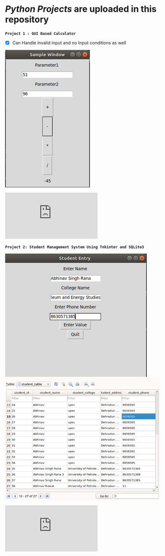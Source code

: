 # *Python Projects* are uploaded in this repository 

**`Project 1 : GUI Based Calculator`**

- [x] Can Handle invalid input and no Input conditions as well 

![image of project](https://raw.githubusercontent.com/everythingProgrammer/Python/master/Screenshot%20from%202019-06-01%2012-12-49.png)

 ![Go to Project !](https://github.com/everythingProgrammer/Python/blob/master/Project1_calculator.py)

**`Project 2: Student Management System Using Tnkinter and SQLite3`**

![image of GUI of System](https://raw.githubusercontent.com/everythingProgrammer/Python/master/Screenshot%20from%202019-06-01%2012-04-39.png)
![image of Database Entries made through the system](https://raw.githubusercontent.com/everythingProgrammer/Python/master/Screenshot%20from%202019-06-01%2012-06-53.png)

![ View Source Code](https://github.com/everythingProgrammer/Python/blob/master/Student_Entry.py)
